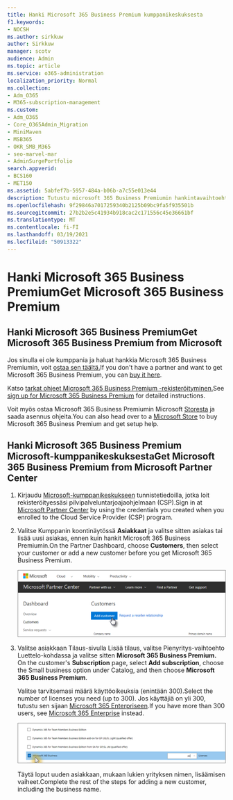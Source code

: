 ```yaml
---
title: Hanki Microsoft 365 Business Premium kumppanikeskuksesta
f1.keywords:
- NOCSH
ms.author: sirkkuw
author: Sirkkuw
manager: scotv
audience: Admin
ms.topic: article
ms.service: o365-administration
localization_priority: Normal
ms.collection:
- Adm_O365
- M365-subscription-management
ms.custom:
- Adm_O365
- Core_O365Admin_Migration
- MiniMaven
- MSB365
- OKR_SMB_M365
- seo-marvel-mar
- AdminSurgePortfolio
search.appverid:
- BCS160
- MET150
ms.assetid: 5abfef7b-5957-484a-b06b-a7c55e013e44
description: Tutustu microsoft 365 Business Premiumin hankintavaihtoehtoihin ja vaiheittaiset ohjeet sen ostamiseen Microsoft-kumppanikeskuksesta.
ms.openlocfilehash: 9f29846a7017259340b2125b09bc9fa5f935501b
ms.sourcegitcommit: 27b2b2e5c41934b918cac2c171556c45e36661bf
ms.translationtype: MT
ms.contentlocale: fi-FI
ms.lasthandoff: 03/19/2021
ms.locfileid: "50913322"
---
```

# <a name="get-microsoft-365-business-premium"></a><span data-ttu-id="d7169-103">Hanki Microsoft 365 Business Premium</span><span class="sxs-lookup"><span data-stu-id="d7169-103">Get Microsoft 365 Business Premium</span></span>

## <a name="get-microsoft-365-business-premium-from-microsoft"></a><span data-ttu-id="d7169-104">Hanki Microsoft 365 Business Premium</span><span class="sxs-lookup"><span data-stu-id="d7169-104">Get Microsoft 365 Business Premium from Microsoft</span></span>

<span data-ttu-id="d7169-105">Jos sinulla ei ole kumppania ja haluat hankkia Microsoft 365 Business Premiumin, voit [ostaa sen täältä.](https://www.microsoft.com/en-US/microsoft-365/business)</span><span class="sxs-lookup"><span data-stu-id="d7169-105">If you don't have a partner and want to get Microsoft 365 Business Premium, you can [buy it here](https://www.microsoft.com/en-US/microsoft-365/business).</span></span>

<span data-ttu-id="d7169-106">Katso [tarkat ohjeet Microsoft 365 Business Premium -rekisteröityminen.](sign-up.md)</span><span class="sxs-lookup"><span data-stu-id="d7169-106">See [sign up for Microsoft 365 Business Premium](sign-up.md) for detailed instructions.</span></span>

<span data-ttu-id="d7169-107">Voit myös ostaa Microsoft 365 Business Premiumin Microsoft [Storesta](https://www.microsoft.com/en-us/store/locations/find-a-store?icid=en_US_Store_UH_FAS) ja saada asennus ohjeita.</span><span class="sxs-lookup"><span data-stu-id="d7169-107">You can also head over to a [Microsoft Store](https://www.microsoft.com/en-us/store/locations/find-a-store?icid=en_US_Store_UH_FAS) to buy Microsoft 365 Business Premium and get setup help.</span></span>
  
## <a name="get-microsoft-365-business-premium-from-microsoft-partner-center"></a><span data-ttu-id="d7169-108">Hanki Microsoft 365 Business Premium Microsoft-kumppanikeskuksesta</span><span class="sxs-lookup"><span data-stu-id="d7169-108">Get Microsoft 365 Business Premium from Microsoft Partner Center</span></span>

1. <span data-ttu-id="d7169-109">Kirjaudu [Microsoft-kumppanikeskukseen](https://go.microsoft.com/fwlink/p/?linkid=849910) tunnistetiedoilla, jotka loit rekisteröityessäsi pilvipalveluntarjoajaohjelmaan (CSP).</span><span class="sxs-lookup"><span data-stu-id="d7169-109">Sign in at [Microsoft Partner Center](https://go.microsoft.com/fwlink/p/?linkid=849910) by using the credentials you created when you enrolled to the Cloud Service Provider (CSP) program.</span></span> 
    
2. <span data-ttu-id="d7169-110">Valitse Kumppanin koontinäytössä **Asiakkaat** ja valitse sitten asiakas tai lisää uusi asiakas, ennen kuin hankit Microsoft 365 Business Premiumin.</span><span class="sxs-lookup"><span data-stu-id="d7169-110">On the Partner Dashboard, choose **Customers**, then select your customer or add a new customer before you get Microsoft 365 Business Premium.</span></span>
    
    ![Lisää asiakas Microsoft-kumppanikeskuksessa.](../media/ec807d07-bbd2-411f-8fe1-c644cf9a3882.png)
  
3. <span data-ttu-id="d7169-112">Valitse asiakkaan Tilaus-sivulla Lisää tilaus, valitse Pienyritys-vaihtoehto Luettelo-kohdassa ja valitse sitten **Microsoft 365 Business Premium.** </span><span class="sxs-lookup"><span data-stu-id="d7169-112">On the customer's **Subscription** page, select **Add subscription**, choose the Small business option under Catalog, and then choose **Microsoft 365 Business Premium**.</span></span>
    
    <span data-ttu-id="d7169-113">Valitse tarvitsemasi määrä käyttöoikeuksia (enintään 300).</span><span class="sxs-lookup"><span data-stu-id="d7169-113">Select the number of licenses you need (up to 300).</span></span> <span data-ttu-id="d7169-114">Jos käyttäjiä on yli 300, tutustu sen sijaan [Microsoft 365 Enterpriseen](../enterprise/index.yml).</span><span class="sxs-lookup"><span data-stu-id="d7169-114">If you have more than 300 users, see [Microsoft 365 Enterprise](../enterprise/index.yml) instead.</span></span> 
    
    ![Valitse Uusi tilaus -sivulla pienyritys.](../media/52d99e89-2175-4974-84bb-dd626048541b.png)
  
    <span data-ttu-id="d7169-116">Täytä loput uuden asiakkaan, mukaan lukien yrityksen nimen, lisäämisen vaiheet.</span><span class="sxs-lookup"><span data-stu-id="d7169-116">Complete the rest of the steps for adding a new customer, including the business name.</span></span>
